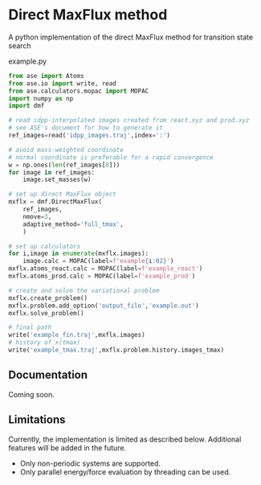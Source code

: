 # Direct MaxFlux method
A python implementation of the direct MaxFlux method for transition state search

example.py
```python
from ase import Atoms
from ase.io import write, read
from ase.calculators.mopac import MOPAC
import numpy as np
import dmf

# read idpp-interpolated images created from react.xyz and prod.xyz
# see ASE's document for how to generate it
ref_images=read('idpp_images.traj',index=':')

# avoid mass-weighted coordinate
# normal coordinate is preferable for a rapid convergence
w = np.ones(len(ref_images[0]))
for image in ref_images:
    image.set_masses(w)

# set up direct MaxFlux object
mxflx = dmf.DirectMaxFlux(
    ref_images,
    nmove=3,
    adaptive_method='full_tmax',
    )

# set up calculators
for i,image in enumerate(mxflx.images):
    image.calc = MOPAC(label=f'example{i:02}')
mxflx.atoms_react.calc = MOPAC(label=f'example_react')
mxflx.atoms_prod.calc = MOPAC(label=f'example_prod')

# create and solve the variational problem
mxflx.create_problem()
mxflx.problem.add_option('output_file','example.out')
mxflx.solve_problem()

# final path
write('example_fin.traj',mxflx.images)
# history of x(tmax)
write('example_tmax.traj',mxflx.problem.history.images_tmax)
```

## Documentation

Coming soon.

## Limitations

Currently, the implementation is limited as described below. Additional features will be added in the future.

- Only non-periodic systems are supported.
- Only parallel energy/force evaluation by threading can be used.
